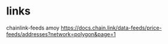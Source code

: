 # links

chainlink-feeds amoy
https://docs.chain.link/data-feeds/price-feeds/addresses?network=polygon&page=1
